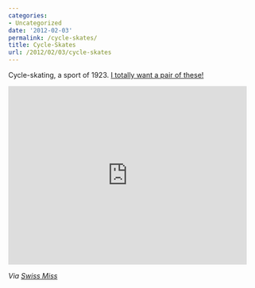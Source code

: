 ```yaml
---
categories:
- Uncategorized
date: '2012-02-03'
permalink: /cycle-skates/
title: Cycle-Skates
url: /2012/02/03/cycle-skates
---
```


Cycle-skating, a sport of 1923. <a href="https://www.youtube.com/watch?v=UjtPn4orR9A">I totally want a pair of these!</a>

<iframe class="alignc" width="480" height="360" src="https://www.youtube.com/embed/UjtPn4orR9A?rel=0" frameborder="0" allowfullscreen></iframe>

<em>Via <a href="http://www.swiss-miss.com/2012/01/cycle-skating.html">Swiss Miss</a></em>